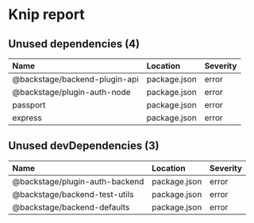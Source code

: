 # Knip report

## Unused dependencies (4)

| Name                          | Location     | Severity |
| :---------------------------- | :----------- | :------- |
| @backstage/backend-plugin-api | package.json | error    |
| @backstage/plugin-auth-node   | package.json | error    |
| passport                      | package.json | error    |
| express                       | package.json | error    |

## Unused devDependencies (3)

| Name                           | Location     | Severity |
| :----------------------------- | :----------- | :------- |
| @backstage/plugin-auth-backend | package.json | error    |
| @backstage/backend-test-utils  | package.json | error    |
| @backstage/backend-defaults    | package.json | error    |

